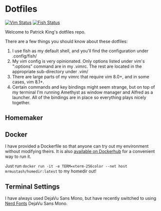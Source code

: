 # Dotfiles
[![Vim Status](https://github.com/mr-mustash/dotfiles/workflows/Vim%20Linting/badge.svg)](https://github.com/mr-mustash/dotfiles/actions) [![Fish Status](https://github.com/mr-mustash/dotfiles/workflows/Fish%20Linting/badge.svg)](https://github.com/mr-mustash/dotfiles/actions)

Welcome to Patrick King's dotfiles repo.

There are a few things you should know about these dotfiles:
1) I use fish as my default shell, and you'll find the configuration under .config/fish/
2) My vim config is very opinionated. Only options listed under vim's ":options" command are in my .vimrc. The rest are located in the appropriate sub-directory under .vim/
3) There are large parts of my vimrc that require vim 8.0+, and in some cases, vim 8.1+.
4) Certain commands and key bindings might seem strange, but on top of my terminal I'm running Amethyst as window manager and Alfred as a launcher. All of the bindings are in place so everything plays nicely together.

## Homemaker

## Docker
I have provided a Dockerfile so that anyone can try out my environment without modifying theirs. It is also [available on Dockerhub](https://hub.docker.com/repository/docker/mrmustash/homedir/) for a convenient way to run it.

Just run `docker run -it -e TERM=xterm-256color --net host mrmustash/homedir:latest` to my homedir out!

## Terminal Settings

I have always used DejaVu Sans Mono, but have recently switched to using [Nerd Fonts](https://www.nerdfonts.com/#home) DejaVu Sans Mono.
